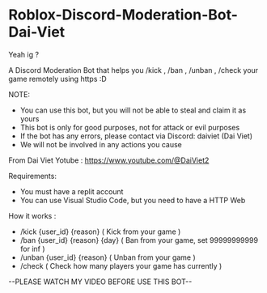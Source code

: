 # Roblox-Discord-Moderation-Bot-Dai-Viet
Yeah ig ?

A Discord Moderation Bot that helps you /kick , /ban , /unban , /check your game remotely using https :D

NOTE:
- You can use this bot, but you will not be able to steal and claim it as yours
- This bot is only for good purposes, not for attack or evil purposes
- If the bot has any errors, please contact via Discord: daiviet (Dai Viet)
- We will not be involved in any actions you cause

From Dai Viet
Yotube : https://www.youtube.com/@DaiViet2

Requirements: 
- You must have a replit account
- You can use Visual Studio Code, but you need to have a HTTP Web

How it works :
- /kick {user_id} {reason} ( Kick from your game )
- /ban {user_id} {reason} {day} ( Ban from your game, set 99999999999 for inf )
- /unban {user_id} {reason} ( Unban from your game )
- /check ( Check how many players your game has currently )
  
--PLEASE WATCH MY VIDEO BEFORE USE THIS BOT--
